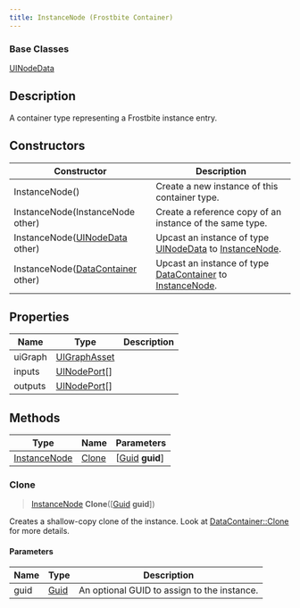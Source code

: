 ```yaml
---
title: InstanceNode (Frostbite Container)
---
```

### Base Classes

[UINodeData](UINodeData)

## Description

A container type representing a Frostbite instance entry.

## Constructors

| Constructor                                                             | Description                                                                                                     |
| ----------------------------------------------------------------------- | --------------------------------------------------------------------------------------------------------------- |
| InstanceNode()                                                          | Create a new instance of this container type.                                                                   |
| InstanceNode(InstanceNode other)                                        | Create a reference copy of an instance of the same type.                                                        |
| InstanceNode([UINodeData](UINodeData) other)                            | Upcast an instance of type [UINodeData](UINodeData) to [InstanceNode](InstanceNode).                            |
| InstanceNode([DataContainer](/vext/ref/cls/shr/datacontainer) other) | Upcast an instance of type [DataContainer](/vext/ref/cls/shr/datacontainer) to [InstanceNode](InstanceNode). |

## Properties

| Name    | Type                         | Description |
| ------- | ---------------------------- | ----------- |
| uiGraph | [UIGraphAsset](UIGraphAsset) |             |
| inputs  | [UINodePort](UINodePort)\[\] |             |
| outputs | [UINodePort](UINodePort)\[\] |             |

## Methods

| Type                         | Name            | Parameters                                     |
| ---------------------------- | --------------- | ---------------------------------------------- |
| [InstanceNode](InstanceNode) | [Clone](#clone) | \[[Guid](/vext/ref/cls/shr/guid) **guid**\] |

### Clone

> [InstanceNode](InstanceNode) **Clone**(\[[Guid](/vext/ref/cls/shr/guid) **guid**\])

Creates a shallow-copy clone of the instance. Look at [DataContainer::Clone](/vext/ref/cls/shr/datacontainer#clone) for more details.

#### Parameters

| Name | Type         | Description                                 |
| ---- | ------------ | ------------------------------------------- |
| guid | [Guid](Guid) | An optional GUID to assign to the instance. |
